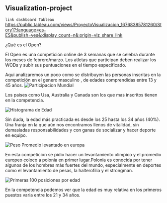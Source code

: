 ## Visualization-project

`link dashboard Tableau`  https://public.tableau.com/views/ProyectoVisualizacion_16768385781260/Story1?:language=es-ES&publish=yes&:display_count=n&:origin=viz_share_link

¿Qué es el Open?

El Open es una competición online de 3 semanas que se celebra durante los meses de febrero/marzo. Los atletas que participan deben realizar los WODs y subir sus puntuaciones en el tiempo especificado.

Aqui analizaremos un poco como se distribuyen las personas inscritas en la competición en el genero masculino , de edades comprendidas entre 13 y 45 años.
![Participacion Mundial]()

Los paises como Usa, Australia y Canada son los que mas inscritos tienen en la competencia.

![Histograma de Edad]()

Sin duda, la edad más practicada es desde los 25 hasta los 34 años (40%). Una franja en la que aún nos encontramos llenos de vitalidad, sin demasiadas responsabilidades y con ganas de socializar y hacer deporte en equipo.

![Peso Promedio levantado en europa]()

En esta competición se pidio hacer un levantamiento olimpico y el promedio europeo coloco a polonia en primer lugar.Polonia es conocida por tener algunos de los hombres más fuertes del mundo, especialmente en deportes como el levantamiento de pesas, la halterofilia y el strongman.

![Primeras 100 posiciones por edad]()

En la competencia podemos ver que la edad es muy relativa en los primeros puestos varia entre los 21 y 34 años.

